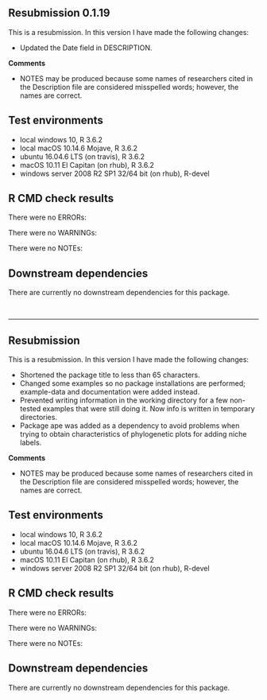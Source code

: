 ## Resubmission 0.1.19
This is a resubmission. In this version I have made the following changes:

* Updated the Date field in DESCRIPTION.

**Comments**

* NOTES may be produced because some names of researchers cited in the 
Description file are considered misspelled words; however, the names are correct. 


## Test environments
* local windows 10, R 3.6.2
* local macOS 10.14.6 Mojave, R 3.6.2
* ubuntu 16.04.6 LTS (on travis), R 3.6.2
* macOS 10.11 El Capitan (on rhub), R 3.6.2
* windows server 2008 R2 SP1 32/64 bit (on rhub), R-devel

## R CMD check results
There were no ERRORs:

There were no WARNINGs:

There were no NOTEs:


## Downstream dependencies
There are currently no downstream dependencies for this package. 

<br>
<hr>


## Resubmission
This is a resubmission. In this version I have made the following changes:

* Shortened the package title to less than 65 characters.
* Changed some examples so no package installations are performed; example-data 
and documentation were added instead. 
* Prevented writing information in the working directory for a few non-tested 
examples that were still doing it. Now info is written in temporary directories.
* Package ape was added as a dependency to avoid problems when trying to obtain 
characteristics of phylogenetic plots for adding niche labels.

**Comments**

* NOTES may be produced because some names of researchers cited in the 
Description file are considered misspelled words; however, the names are correct. 


## Test environments
* local windows 10, R 3.6.2
* local macOS 10.14.6 Mojave, R 3.6.2
* ubuntu 16.04.6 LTS (on travis), R 3.6.2
* macOS 10.11 El Capitan (on rhub), R 3.6.2
* windows server 2008 R2 SP1 32/64 bit (on rhub), R-devel

## R CMD check results
There were no ERRORs:

There were no WARNINGs:

There were no NOTEs:


## Downstream dependencies
There are currently no downstream dependencies for this package. 
